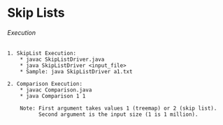 # Skip Lists

###### Execution
	1. SkipList Execution:
		* javac SkipListDriver.java
		* java SkipListDriver <input_file>
		* Sample: java SkipListDriver a1.txt

	2. Comparison Execution:
		* javac Comparison.java
		* java Comparison 1 1

		Note: First argument takes values 1 (treemap) or 2 (skip list).
		      Second argument is the input size (1 is 1 million).

